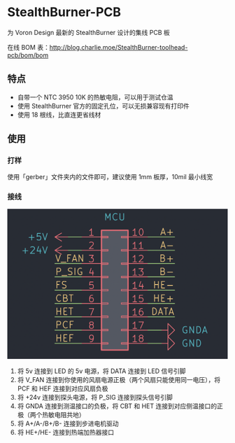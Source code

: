 # StealthBurner-PCB
为 Voron Design 最新的 StealthBurner 设计的集线 PCB 板

在线 BOM 表：http://blog.charlie.moe/StealthBurner-toolhead-pcb/bom/bom

## 特点
+ 自带一个 NTC 3950 10K 的热敏电阻，可以用于测试仓温
+ 使用 StealthBurner 官方的固定孔位，可以无损兼容现有打印件
+ 使用 18 根线，比直连更省线材

## 使用

### 打样
使用「gerber」文件夹内的文件即可，建议使用 1mm 板厚，10mil 最小线宽

### 接线
![pinout](images/pinout.png)

1. 将 5v 连接到 LED 的 5v 电源，将 DATA 连接到 LED 信号引脚
2. 将 V_FAN 连接到你使用的风扇电源正极（两个风扇只能使用同一电压），将 PCF 和 HEF 连接到对应风扇负极
3. 将 +24v 连接到探头电源，将 P_SIG 连接到探头信号引脚
4. 将 GNDA 连接到测温接口的负极，将 CBT 和 HET 连接到对应侧温接口的正极（两个热敏电阻共地）
5. 将 A+/A-/B+/B- 连接到步进电机驱动
6. 将 HE+/HE- 连接到热端加热器接口

